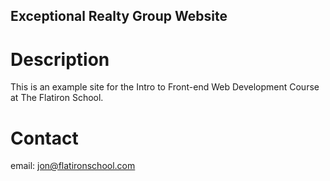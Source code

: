 Exceptional Realty Group Website
--------------------------------

# Description

This is an example site for the Intro to Front-end Web Development Course at The Flatiron School.

# Contact

email: jon@flatironschool.com